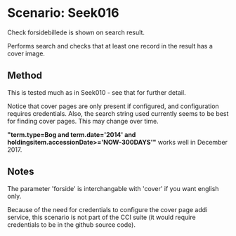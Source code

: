 # Scenario: Seek016

Check forsidebillede is shown on search result.

Performs search and checks that at least one record in the result has a cover image.

## Method
This is tested much as in Seek010 - see that for further detail.

Notice that cover pages are only present if configured, and configuration requires credentials.
Also, the search string used currently seems to be best for finding cover pages.
This may change over time.

__"term.type=Bog and term.date='2014' and holdingsitem.accessionDate>='NOW-300DAYS'"__ works well in December 2017.



## Notes
The parameter 'forside' is interchangable with 'cover' if you want english only.

Because of the need for credentials to configure the cover page addi service, this scenario is not part of the CCI suite (it would require credentials to be in the github source code).

